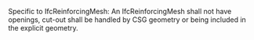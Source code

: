 Specific to IfcReinforcingMesh: An IfcReinforcingMesh shall not have openings, cut-out shall be handled by CSG geometry or being included in the explicit geometry.